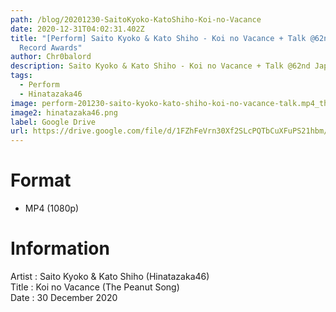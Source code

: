 ```yaml
---
path: /blog/20201230-SaitoKyoko-KatoShiho-Koi-no-Vacance
date: 2020-12-31T04:02:31.402Z
title: "[Perform] Saito Kyoko & Kato Shiho - Koi no Vacance + Talk @62nd Japan
  Record Awards"
author: Chr0balord
description: Saito Kyoko & Kato Shiho - Koi no Vacance + Talk @62nd Japan Record Awards
tags:
  - Perform
  - Hinatazaka46
image: perform-201230-saito-kyoko-kato-shiho-koi-no-vacance-talk.mp4_thumbs.jpg
image2: hinatazaka46.png
label: Google Drive
url: https://drive.google.com/file/d/1FZhFeVrn30Xf2SLcPQTbCuXFuPS21hbm/view?usp=sharing
---
```

# Format

* MP4 (1080p)

# Information

Artist : Saito Kyoko & Kato Shiho (Hinatazaka46) <br>Title : Koi no Vacance (The Peanut Song) <br>
Date : 30 December 2020
